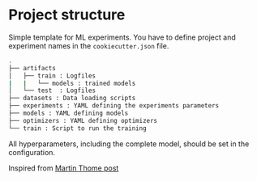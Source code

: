# Project structure
Simple template for ML experiments.
You have to define project and experiment names in the `cookiecutter.json` file.

```bash
.
├── artifacts
│   ├── train : Logfiles
|   |   └── models : trained models
│   └── test  : Logfiles
├── datasets : Data loading scripts
├── experiments : YAML defining the experiments parameters
├── models : YAML defining models
├── optimizers : YAML defining optimizers
└── train : Script to run the training
```

All hyperparameters, including the complete model, should be set in the configuration.

Inspired from [Martin Thome post](https://martin-thoma.com/ml-best-practice/)
